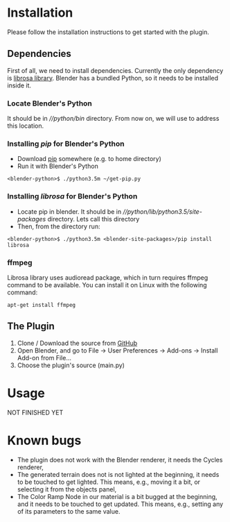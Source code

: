 # Installation

Please follow the installation instructions to get started with the plugin.

## Dependencies
First of all, we need to install dependencies. Currently the only dependency is 
[librosa library](https://github.com/librosa/librosa "Librosa library github"). Blender has a bundled Python, so it 
needs to be installed inside it.

### Locate Blender's Python
It should be in *<blender-installation-directory>/<blender-version>/python/bin* directory. From now on, we will use 
*<blender-python>* to address this location.

### Installing *pip* for Blender's Python
* Download [pip](https://bootstrap.pypa.io/get-pip.py "Pip installation script") somewhere (e.g. to home directory)
* Run it with Blender's Python 
```shell
<blender-python>$ ./python3.5m ~/get-pip.py
```

### Installing *librosa* for Blender's Python
* Locate pip in blender. It should be in *<blender-installation-directory>/<blender-version>/python/lib/python3.5/site-packages*
directory. Lets call this directory *<blender-site-packages>*
* Then, from the <blender-python> directory run:
```shell
<blender-python>$ ./python3.5m <blender-site-packages>/pip install librosa 
```

### ffmpeg
Librosa library uses audioread package, which in turn requires ffmpeg command to be available. You can install it on Linux
with the following command:

```shell
apt-get install ffmpeg
```

## The Plugin
1. Clone / Download the source from [GitHub](https://github.com/Aspect26/MusicTo3D "Plugin's GitHub page")
2. Open Blender, and go to File -> User Preferences -> Add-ons -> Install Add-on from File... 
3. Choose the plugin's source (main.py)

# Usage

NOT FINISHED YET

# Known bugs

* The plugin does not work with the Blender renderer, it needs the Cycles renderer,
* The generated terrain does not is not lighted at the beginning, it needs to be touched to get lighted. This means,
e.g., moving it a bit, or selecting it from the objects panel,
* The Color Ramp Node in our material is a bit bugged at the beginning, and it needs to be touched to get updated.
This means, e.g., setting any of its parameters to the same value.